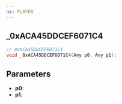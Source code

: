 ```yaml
---
ns: PLAYER
---
```

## _0xACA45DDCEF6071C4

```c
// 0xACA45DDCEF6071C4
void _0xACA45DDCEF6071C4(Any p0, Any p1);
```

## Parameters
* **p0**:
* **p1**:
